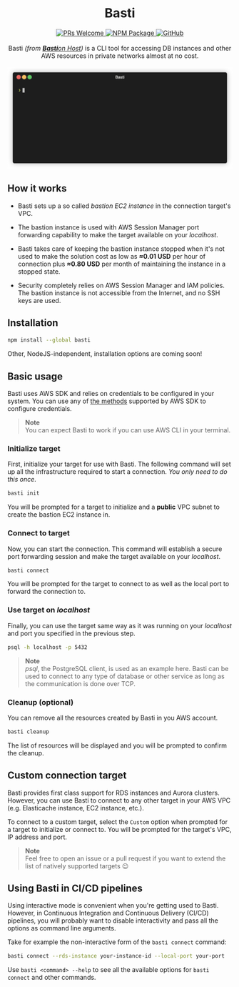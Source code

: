 <h1 align="center">Basti</h1>

<div align="center">
  <a href="https://makeapullrequest.com/">
    <img alt="PRs Welcome" src="https://img.shields.io/badge/PRs-welcome-brightgreen.svg?style=flat">
  </a>
  <a href="https://www.npmjs.com/package/basti">
    <img alt="NPM Package" src="https://img.shields.io/npm/v/basti?color=blue">
  </a>
  <a href="./LICENSE">
    <img alt="GitHub" src="https://img.shields.io/github/license/BohdanPetryshyn/basti">
  </a>
</div>

<br/>

<div align="center">
  Basti <em>(from <a href="https://en.wikipedia.org/wiki/Bastion_host"><strong>Basti</strong>on Host</a>)</em> is a CLI tool for accessing DB instances and other AWS resources in private networks almost at no cost.
</div>

<br/>

<div align="center">
  <img alt="Demo" src="./docs/demo/demo.gif">
</div>

## How it works

- Basti sets up a so called _bastion EC2 instance_ in the connection target's VPC.

- The bastion instance is used with AWS Session Manager port forwarding capability to make the target available on your _localhost_.

- Basti takes care of keeping the bastion instance stopped when it's not used to make the solution cost as low as **≈0.01 USD** per hour of connection plus **≈0.80 USD** per month of maintaining the instance in a stopped state.

- Security completely relies on AWS Session Manager and IAM policies. The bastion instance is not accessible from the Internet, and no SSH keys are used.

## Installation

```sh
npm install --global basti
```

Other, NodeJS-independent, installation options are coming soon!

## Basic usage

Basti uses AWS SDK and relies on credentials to be configured in your system. You can use any of [the methods](https://docs.aws.amazon.com/sdk-for-javascript/v3/developer-guide/setting-credentials-node.html) supported by AWS SDK to configure credentials.

> **Note**  
> You can expect Basti to work if you can use AWS CLI in your terminal.

### Initialize target

First, initialize your target for use with Basti. The following command will set up all the infrastructure required to start a connection. _You only need to do this once_.

```sh
basti init
```

You will be prompted for a target to initialize and a **public** VPC subnet to create the bastion EC2 instance in.

### Connect to target

Now, you can start the connection. This command will establish a secure port forwarding session and make the target available on your _localhost_.

```sh
basti connect
```

You will be prompted for the target to connect to as well as the local port to forward the connection to.

### Use target on _localhost_

Finally, you can use the target same way as it was running on your _localhost_ and port you specified in the previous step.

```sh
psql -h localhost -p 5432
```

> **Note**  
> _psql_, the PostgreSQL client, is used as an example here. Basti can be used to connect to any type of database or other service as long as the communication is done over TCP.

### Cleanup (optional)

You can remove all the resources created by Basti in you AWS account.

```sh
basti cleanup
```

The list of resources will be displayed and you will be prompted to confirm the cleanup.

## Custom connection target

Basti provides first class support for RDS instances and Aurora clusters. However, you can use Basti to connect to any other target in your AWS VPC (e.g. Elasticache instance, EC2 instance, etc.).

To connect to a custom target, select the `Custom` option when prompted for a target to initialize or connect to. You will be prompted for the target's VPC, IP address and port.

> **Note**  
> Feel free to open an issue or a pull request if you want to extend the list of natively supported targets 😉

## Using Basti in CI/CD pipelines

Using interactive mode is convenient when you're getting used to Basti. However, in Continuous Integration and Continuous Delivery (CI/CD) pipelines, you will probably want to disable interactivity and pass all the options as command line arguments.

Take for example the non-interactive form of the `basti connect` command:

```sh
basti connect --rds-instance your-instance-id --local-port your-port
```

Use `basti <command> --help` to see all the available options for `basti connect` and other commands.
